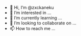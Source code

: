 - 👋 Hi, I’m @zxckaneku
- 👀 I’m interested in ...
- 🌱 I’m currently learning ...
- 💞️ I’m looking to collaborate on ...
- 📫 How to reach me ...

<!---
zxckaneku/zxckaneku is a ✨ special ✨ repository because its `README.md` (this file) appears on your GitHub profile.
You can click the Preview link to take a look at your changes.
--->
